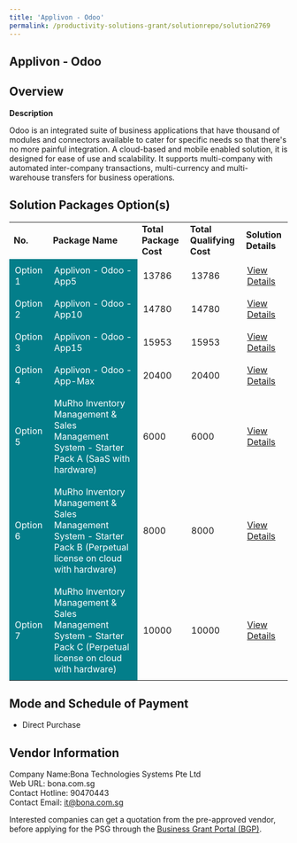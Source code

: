```yaml
---
title: 'Applivon - Odoo'
permalink: /productivity-solutions-grant/solutionrepo/solution2769
---
```


## Applivon - Odoo

## Overview

**Description**

Odoo is an integrated suite of business applications that have thousand of modules  and connectors available to cater for specific needs so that there's no more painful integration. A cloud-based and mobile enabled solution, it is designed for ease of use and scalability. It supports multi-company with automated inter-company transactions, multi-currency and multi-warehouse transfers for business operations.

## Solution Packages Option(s)

<table>
<tr>
<td><b>No.</b></td>
<td><b>Package Name</b></td>
<td><b>Total Package Cost</b></td>
<td><b>Total Qualifying Cost</b></td>
<td><b>Solution Details</b></td>
</tr>
<tr>
<td style='padding: 10px; background-color: #037E8A; color: #FFFFFF;'>Option 1</td>
<td style='padding: 10px; background-color: #037E8A; color: #FFFFFF;'>Applivon - Odoo - App5</td>
<td style='padding: 10px;'>13786</td>
<td style='padding: 10px;'>13786</td>
<td style='padding: 10px;'><a href='https://www.gobusiness.gov.sg/images/psg/Applivon_20210515_Desensitised_Annex_3_Part_1.pdf' target='_blank'>View Details</a></td>
</tr>
<tr>
<td style='padding: 10px; background-color: #037E8A; color: #FFFFFF;'>Option 2</td>
<td style='padding: 10px; background-color: #037E8A; color: #FFFFFF;'>Applivon - Odoo - App10</td>
<td style='padding: 10px;'>14780</td>
<td style='padding: 10px;'>14780</td>
<td style='padding: 10px;'><a href='https://www.gobusiness.gov.sg/images/psg/Applivon_20210515_Desensitised_Annex_3_Part_2.pdf' target='_blank'>View Details</a></td>
</tr>
<tr>
<td style='padding: 10px; background-color: #037E8A; color: #FFFFFF;'>Option 3</td>
<td style='padding: 10px; background-color: #037E8A; color: #FFFFFF;'>Applivon - Odoo - App15</td>
<td style='padding: 10px;'>15953</td>
<td style='padding: 10px;'>15953</td>
<td style='padding: 10px;'><a href='https://www.gobusiness.gov.sg/images/psg/Applivon_20210515_Desensitised_Annex_3_Part_3.pdf' target='_blank'>View Details</a></td>
</tr>
<tr>
<td style='padding: 10px; background-color: #037E8A; color: #FFFFFF;'>Option 4</td>
<td style='padding: 10px; background-color: #037E8A; color: #FFFFFF;'>Applivon - Odoo - App-Max</td>
<td style='padding: 10px;'>20400</td>
<td style='padding: 10px;'>20400</td>
<td style='padding: 10px;'><a href='https://www.gobusiness.gov.sg/images/psg/Applivon_20210515_Desensitised_Annex_3_Part_4.pdf' target='_blank'>View Details</a></td>
</tr>
<tr>
<td style='padding: 10px; background-color: #037E8A; color: #FFFFFF;'>Option 5</td>
<td style='padding: 10px; background-color: #037E8A; color: #FFFFFF;'>MuRho Inventory Management & Sales Management System - Starter Pack A  (SaaS with hardware)</td>
<td style='padding: 10px;'>6000</td>
<td style='padding: 10px;'>6000</td>
<td style='padding: 10px;'><a href='https://www.gobusiness.gov.sg/images/psg/Murho_Invt_and_sales_20210525_Desensitised_Annex_3_Part_1.pdf' target='_blank'>View Details</a></td>
</tr>
<tr>
<td style='padding: 10px; background-color: #037E8A; color: #FFFFFF;'>Option 6</td>
<td style='padding: 10px; background-color: #037E8A; color: #FFFFFF;'>MuRho Inventory Management & Sales Management System - Starter Pack B  (Perpetual license on cloud with hardware)</td>
<td style='padding: 10px;'>8000</td>
<td style='padding: 10px;'>8000</td>
<td style='padding: 10px;'><a href='https://www.gobusiness.gov.sg/images/psg/Murho_Invt_and_sales_20210525_Desensitised_Annex_3_Part_2.pdf' target='_blank'>View Details</a></td>
</tr>
<tr>
<td style='padding: 10px; background-color: #037E8A; color: #FFFFFF;'>Option 7</td>
<td style='padding: 10px; background-color: #037E8A; color: #FFFFFF;'>MuRho Inventory Management & Sales Management System - Starter Pack C (Perpetual license on cloud with hardware)</td>
<td style='padding: 10px;'>10000</td>
<td style='padding: 10px;'>10000</td>
<td style='padding: 10px;'><a href='https://www.gobusiness.gov.sg/images/psg/Murho_Invt_and_sales_20210525_Desensitised_Annex_3_Part_3.pdf' target='_blank'>View Details</a></td>
</tr>
</table>

## Mode and Schedule of Payment

 - Direct Purchase

## Vendor Information

 Company Name:Bona Technologies Systems Pte Ltd <br>Web URL: bona.com.sg <br>Contact Hotline: 90470443 <br>Contact Email: it@bona.com.sg <br>

Interested companies can get a quotation from the pre-approved vendor, before applying for the PSG through the <a href='https://www.businessgrants.gov.sg/' target='_blank' rel='noopener'>Business Grant Portal (BGP)</a>.

<script src="/jquery/resize-tables.js"></script>
